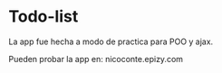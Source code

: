 # Todo-list
La app fue hecha a modo de practica para POO y ajax.

Pueden probar la app en: nicoconte.epizy.com
